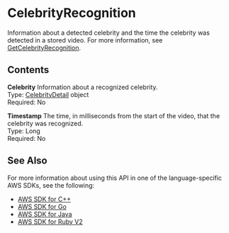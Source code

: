 # CelebrityRecognition<a name="API_CelebrityRecognition"></a>

Information about a detected celebrity and the time the celebrity was detected in a stored video\. For more information, see [GetCelebrityRecognition](API_GetCelebrityRecognition.md)\.

## Contents<a name="API_CelebrityRecognition_Contents"></a>

 **Celebrity**   <a name="rekognition-Type-CelebrityRecognition-Celebrity"></a>
Information about a recognized celebrity\.  
Type: [CelebrityDetail](API_CelebrityDetail.md) object  
Required: No

 **Timestamp**   <a name="rekognition-Type-CelebrityRecognition-Timestamp"></a>
The time, in milliseconds from the start of the video, that the celebrity was recognized\.  
Type: Long  
Required: No

## See Also<a name="API_CelebrityRecognition_SeeAlso"></a>

For more information about using this API in one of the language\-specific AWS SDKs, see the following:
+  [AWS SDK for C\+\+](https://docs.aws.amazon.com/goto/SdkForCpp/rekognition-2016-06-27/CelebrityRecognition) 
+  [AWS SDK for Go](https://docs.aws.amazon.com/goto/SdkForGoV1/rekognition-2016-06-27/CelebrityRecognition) 
+  [AWS SDK for Java](https://docs.aws.amazon.com/goto/SdkForJava/rekognition-2016-06-27/CelebrityRecognition) 
+  [AWS SDK for Ruby V2](https://docs.aws.amazon.com/goto/SdkForRubyV2/rekognition-2016-06-27/CelebrityRecognition) 